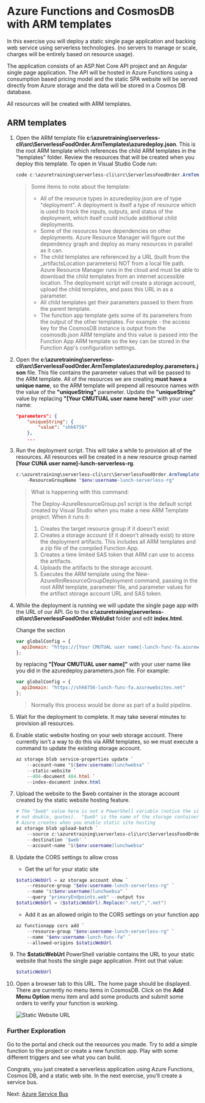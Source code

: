 # Azure Functions and CosmosDB with ARM templates

In this exercise you will deploy a static single page application and backing web service using serverless technologies. (no servers to manage or scale, charges will be entirely based on resource usage).

The application consists of an ASP.Net Core API project and an Angular single page application.  The API will be hosted in Azure Functions using a consumption based pricing model and the static SPA website will be served directly from Azure storage and the data will be stored in a Cosmos DB database.

All resources will be created with ARM templates.

## ARM templates

1. Open the ARM template file **c:\azuretraining\serverless-cli\src\ServerlessFoodOrder.ArmTemplates\azuredeploy.json**. This is the root ARM template which references the child ARM templates in the "templates" folder.  Review the resources that will be created when you deploy this template.  To open in Visual Studio Code run:

    ```powershell
    code c:\azuretraining\serverless-cli\src\ServerlessFoodOrder.ArmTemplates\azuredeploy.json
    ```

    > Some items to note about the template:
    >    - All of the resource types in azuredeploy.json are of type "deployment".  A deployment is itself a type of resource which is used to track the inputs, outputs, and status of the deployment, which itself could include additional child deployments.
    >    - Some of the resources have dependencies on other deployments. Azure Resource Manager will figure out the dependency graph and deploy as many resources in parallel as it can.
    >    - The child templates are referenced by a URL (built from the _artifactsLocation parameters) NOT from a local file path.  Azure Resource Manager runs in the cloud and must be able to download the child templates from an internet accessible location.  The deployment script will create a storage account, upload the child templates, and pass this URL in as a parameter.
    >    - All child templates get their parameters passed to them from the parent template.
    >    - The function app template gets some of its parameters from the output of the other templates. For example - the access key for the CosmosDB instance is output from the cosmosdb.json ARM template and this value is passed into the Function App ARM template so the key can be stored in the Function App's configuration settings.

2. Open the **c:\azuretraining\serverless-cli\src\ServerlessFoodOrder.ArmTemplates\azuredeploy.parameters.json** file.  This file contains the parameter values that will be passed to the ARM template.  All of the resources we are creating **must have a unique name**, so the ARM template will prepend all resource names with the value of the **"uniqueString"** parameter.  Update the **"uniqueString"** value by replacing **"[Your CMUTUAL user name here]"** with your user name:

    ```json
    "parameters": {
        "uniqueString": {
            "value": "shk6756"
        },
        ...
    ```

4. Run the deployment script. This will take a while to provision all of the resources. All resources will be created in a new resource group named **[Your CUNA user name]-lunch-serverless-rg**.

    ```powershell
    c:\azuretraining\serverless-cli\src\ServerlessFoodOrder.ArmTemplates\Deploy-AzureResourceGroup.ps1 `
        -ResourceGroupName "$env:username-lunch-serverless-rg"
    ```

    > What is happening with this command:
    >
    > The Deploy-AzureResourceGroup.ps1 script is the default script created by Visual Studio when you make a new ARM Template project.  When it runs it:
    >  1. Creates the target resource group if it doesn't exist
    >  2. Creates a storage account (if it doesn't already exist) to store the deployment artifacts. This includes all ARM templates and a zip file of the compiled Function App.
    >  3. Creates a time limited SAS token that ARM can use to access the artifacts.
    >  4. Uploads the artifacts to the storage account.
    >  5. Executes the ARM template using the New-AzureRmResourceGroupDeployment command, passing in the root ARM template, parameter file, and parameter values for the artifact storage account URL and SAS token.

7. While the deployment is running we will update the single page app with the URL of our API. Go to the **c:\azuretraining\serverless-cli\src\ServerlessFoodOrder.Web\dist** folder and edit **index.html**.

    Change the section

    ```javascript
    var globalConfig = {
      apiDomain: "https://[Your CMUTUAL user name]-lunch-func-fa.azurewebsites.net"
    };
    ```

    by replacing **"[Your CMUTUAL user name]"** with your user name like you did in the azuredeploy.parameters.json file. For example: 

    ```javascript
    var globalConfig = {
      apiDomain: "https://shk6756-lunch-func-fa.azurewebsites.net"
    };
    ```
    
    > Normally this process would be done as part of a build pipeline.

8. Wait for the deployment to complete. It may take several minutes to provision all resources.

9. Enable static website hosting on your web storage account.  There currently isn't a way to do this via ARM templates, so we must execute a command to update the existing storage account.

    ```powershell
    az storage blob service-properties update `
        --account-name "$($env:username)lunchwebsa" `
        --static-website `
        --404-document 404.html `
        --index-document index.html
    ```

10. Upload the website to the $web container in the storage account created by the static website hosting feature.

    ```powershell
    # The "$web" value here is not a PowerShell variable (notice the single, 
    # not double, quotes).  "$web" is the name of the storage container that 
    # Azure creates when you enable static site hosting
    az storage blob upload-batch `
        --source c:\azuretraining\serverless-cli\src\ServerlessFoodOrder.Web\dist `
        --destination '$web' `
        --account-name "$($env:username)lunchwebsa"
    ```

11. Update the CORS settings to allow cross
    * Get the url for your static site

    ```powershell
    $staticWebUrl = az storage account show `
        --resource-group "$env:username-lunch-serverless-rg" `
        --name "$($env:username)lunchwebsa" `
        --query "primaryEndpoints.web" --output tsv
    $staticWebUrl = ($staticWebUrl).Replace(".net/",".net")
    ```
    * Add it as an allowed origin to the CORS settings on your function app
    
    ```powershell
    az functionapp cors add `
        --resource-group "$env:username-lunch-serverless-rg" `
        --name "$env:username-lunch-func-fa" `
        --allowed-origins $staticWebUrl
    ```

12. The **$staticWebUrl** PowerShell variable contains the URL to your static website that hosts the single page application. Print out that value:

    ```powershell
    $staticWebUrl
    ```

13. Open a browser tab to this URL.  The home page should be displayed.  There are currently no menu items in CosmosDB.  Click on the **Add Menu Option** menu item and add some products and submit some orders to verify your function is working.

    ![Static Website URL](images/static-website-url.png)

### Further Exploration
Go to the portal and check out the resources you made. Try to add a simple function to the project or create a new function app. Play with some different triggers and see what you can build.

Congrats, you just created a serverless application using Azure Functions, Cosmos DB, and a static web site. In the next exercise, you'll create a service bus.

Next: [Azure Service Bus](07-messaging-service-bus.md)

